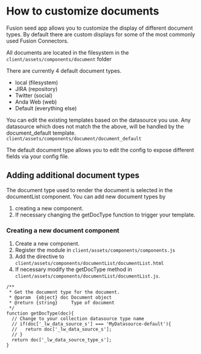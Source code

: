 # How to customize documents
Fusion seed app allows you to customize the display of different document types. By default there are custom displays for some of the most commonly used Fusion Connectors.

All documents are located in the filesystem in
 the ```client/assets/components/document``` folder

There are currently 4 default document types.

- local (filesystem)
- JIRA (repository)
- Twitter (social)
- Anda Web (web)
- Default (everything else)

You can edit the existing templates based on the datasource you use. Any datasource which does not match the the above, will be handled by the document_default template.
```client/assets/components/document/document_default ```

The default document type allows you to edit the config to expose different fields via your config file.

## Adding additional document types

The document type used to render the document is selected in the documentList component. You can add new document types by
1. creating a new component.
2. If necessary changing the getDocType function to trigger your template.

### Creating a new document component
1. Create a new component.
2. Register the module in ```client/assets/components/components.js```
3. Add the directive to ```client/assets/components/documentList/documentList.html```
4. If necessary modify the getDocType method in ```client/assets/components/documentList/documentList.js```.

```
/**
 * Get the document type for the document.
 * @param  {object} doc Document object
 * @return {string}     Type of document
 */
function getDocType(doc){
  // Change to your collection datasource type name
  // if(doc['_lw_data_source_s'] === 'MyDatasource-default'){
  //   return doc['_lw_data_source_s'];
  // }
  return doc['_lw_data_source_type_s'];
}
```
